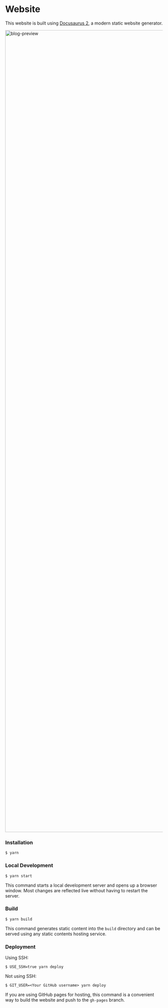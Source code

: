 # Website

This website is built using [Docusaurus 2](https://docusaurus.io/), a modern static website generator.

<img width="2560" alt="blog-preview" src="https://user-images.githubusercontent.com/56827791/198873301-67ee7654-22e9-44e4-9a0f-c0596853a5d5.png">

### Installation

```
$ yarn
```

### Local Development

```
$ yarn start
```

This command starts a local development server and opens up a browser window. Most changes are reflected live without having to restart the server.

### Build

```
$ yarn build
```

This command generates static content into the `build` directory and can be served using any static contents hosting service.

### Deployment

Using SSH:

```
$ USE_SSH=true yarn deploy
```

Not using SSH:

```
$ GIT_USER=<Your GitHub username> yarn deploy
```

If you are using GitHub pages for hosting, this command is a convenient way to build the website and push to the `gh-pages` branch.
